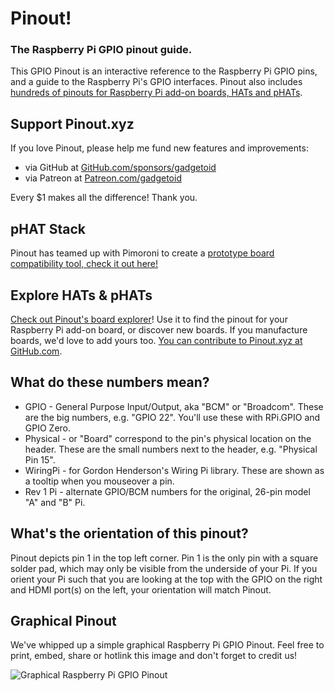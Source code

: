 # Pinout!

### The Raspberry Pi GPIO pinout guide.

This GPIO Pinout is an interactive reference to the Raspberry Pi GPIO pins, and a guide to the Raspberry Pi's GPIO interfaces. Pinout also includes [hundreds of pinouts for Raspberry Pi add-on boards, HATs and pHATs](/boards).

## Support Pinout.xyz

If you love Pinout, please help me fund new features and improvements:

* via GitHub at [GitHub.com/sponsors/gadgetoid](https://github.com/sponsors/gadgetoid)
* via Patreon at [Patreon.com/gadgetoid](https://www.patreon.com/gadgetoid)

Every $1 makes all the difference! Thank you.

## pHAT Stack

Pinout has teamed up with Pimoroni to create a [prototype board compatibility tool, check it out here!](/phatstack)

## Explore HATs & pHATs

[Check out Pinout's board explorer](/boards)! Use it to find the pinout for your Raspberry Pi add-on board, or discover new boards. If you manufacture boards, we'd love to add yours too. [You can contribute to Pinout.xyz at GitHub.com](https://github.com/pinout-xyz/Pinout.xyz).

## What do these numbers mean?

* GPIO - General Purpose Input/Output, aka "BCM" or "Broadcom". These are the big numbers, e.g. "GPIO 22". You'll use these with RPi.GPIO and GPIO Zero.
* Physical - or "Board" correspond to the pin's physical location on the header. These are the small numbers next to the header, e.g. "Physical Pin 15".
* WiringPi - for Gordon Henderson's Wiring Pi library. These are shown as a tooltip when you mouseover a pin.
* Rev 1 Pi - alternate GPIO/BCM numbers for the original, 26-pin model "A" and "B" Pi.

## What's the orientation of this pinout?

Pinout depicts pin 1 in the top left corner. Pin 1 is the only pin with a square solder pad, which may only be visible from the underside of your Pi. If you orient your Pi such that you are looking at the top with the GPIO on the right and HDMI port(s) on the left, your orientation will match Pinout.

## Graphical Pinout

We've whipped up a simple graphical Raspberry Pi GPIO Pinout. Feel free to print, embed, share or hotlink this image and don't forget to credit us!

![Graphical Raspberry Pi GPIO Pinout](https://raw.githubusercontent.com/pinout-xyz/Pinout.xyz/master/resources/raspberry-pi-pinout.png)
